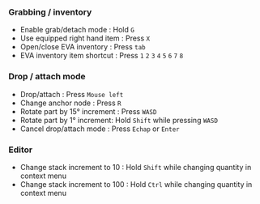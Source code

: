 ### Grabbing / inventory

- Enable grab/detach mode : Hold `G`
- Use equipped right hand item : Press `X`  
- Open/close EVA inventory : Press `tab`
- EVA inventory item shortcut : Press `1` `2` `3` `4` `5` `6` `7` `8`

### Drop / attach mode

- Drop/attach : Press `Mouse left`
- Change anchor node : Press `R`
- Rotate part by 15° increment : Press `WASD`
- Rotate part by 1° increment: Hold `Shift` while pressing `WASD`
- Cancel drop/attach mode : Press `Echap` or `Enter`

### Editor

- Change stack increment to 10 : Hold `Shift` while changing quantity in context menu
- Change stack increment to 100 : Hold `Ctrl` while changing quantity in context menu
